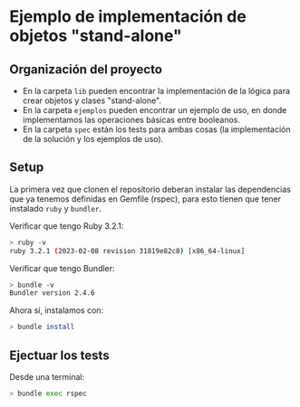 # Ejemplo de implementación de objetos "stand-alone"

## Organización del proyecto
- En la carpeta `lib` pueden encontrar la implementación de la lógica para crear objetos y clases "stand-alone".
- En la carpeta `ejemplos` pueden encontrar un ejemplo de uso, en donde implementamos las operaciones básicas entre booleanos.
- En la carpeta `spec` están los tests para ambas cosas (la implementación de la solución y los ejemplos de uso).

## Setup

La primera vez que clonen el repositorio deberan instalar las dependencias que ya tenemos definidas en Gemfile (rspec), para esto tienen que tener instalado `ruby` y `bundler`.

Verificar que tengo Ruby 3.2.1:

```bash
> ruby -v
ruby 3.2.1 (2023-02-08 revision 31819e82c8) [x86_64-linux]
```

Verificar que tengo Bundler:

```bash
> bundle -v
Bundler version 2.4.6
```

Ahora sí, instalamos con:

```bash
> bundle install
```

## Ejectuar los tests

Desde una terminal:

```bash
> bundle exec rspec
```

